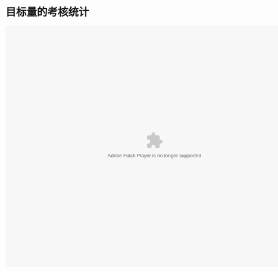 # 目标量的考核统计

<embed src="http://resource.3cwdb.com/kailong-donghua/xsmbkh.swf" width="800" height="650"  pluginspage="http://www.macromedia.com/go/getflashplayer" 
type="application/x-shockwave-flash" ></embed>
